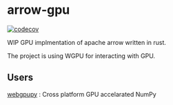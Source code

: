 # arrow-gpu

[![codecov](https://codecov.io/gh/psvri/arrow-gpu/graph/badge.svg?token=YULK5Y13MT)](https://codecov.io/gh/psvri/arrow-gpu)

WIP GPU implmentation of apache arrow written in rust.

The project is using WGPU for interacting with GPU.

## Users
[webgpupy](https://github.com/psvri/webgpupy) : Cross platform GPU accelarated NumPy 